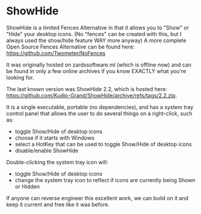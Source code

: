 # ShowHide
ShowHide is a limited Fences Alternative in that it allows you to "Show" or "Hide" your desktop icons. (No "fences" can be created with this, but I always used the show/hide feature WAY more anyway) A more complete Open Source Fences Alternative can be found here: https://github.com/Twometer/NoFences

It was originally hosted on zardssoftware.ml (which is offline now) and can be found in only a few online archives if you know EXACTLY what you're looking for.

The last known version was ShowHide 2.2, which is hosted here: https://github.com/Kudjo-Grand/ShowHide/archive/refs/tags/2.2.zip. 

It is a single executable, portable (no dependencies), and has a system tray control panel that allows the user to do several things on a right-click, such as:
- toggle Show/Hide of desktop icons 
- choose if it starts with Windows
- select a HotKey that can be used to toggle Show/Hide of desktop icons
- disable/enable ShowHide

Double-clicking the system tray icon will:
- toggle Show/Hide of desktop icons 
- change the system tray icon to reflect if icons are currently being Shown or Hidden

If anyone can reverse engineer this excellent work, we can build on it and keep it current and free like it was before.
